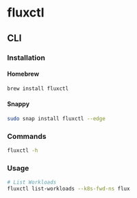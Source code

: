 # fluxctl

## CLI

### Installation

#### Homebrew

```sh
brew install fluxctl
```

#### Snappy

```sh
sudo snap install fluxctl --edge
```

### Commands

```sh
fluxctl -h
```

### Usage

```sh
# List Workloads
fluxctl list-workloads --k8s-fwd-ns flux
```
